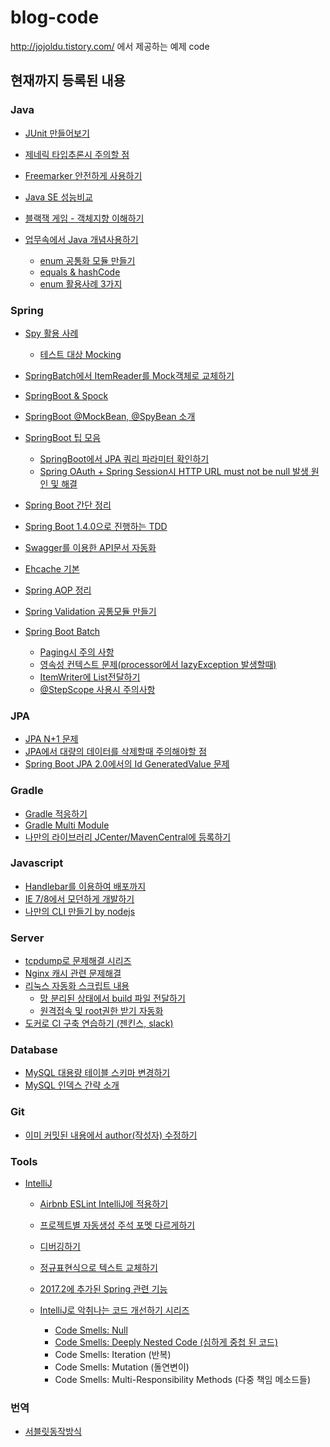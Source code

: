 blog-code
=========

http://jojoldu.tistory.com/ 에서 제공하는 예제 code

현재까지 등록된 내용
--------------------

### Java

- [JUnit 만들어보기](https://github.com/jojoldu/blog-code/tree/master/my-junit)

- [제네릭 타입추론시 주의할 점](https://github.com/jojoldu/generic-guide)
-	[Freemarker 안전하게 사용하기](https://github.com/jojoldu/freemarker-guide)
- [Java SE 성능비교](https://github.com/jojoldu/blog-code/tree/master/java/performance)
- [블랙잭 게임 - 객체지향 이해하기](https://github.com/jojoldu/oop-java)
- [업무속에서 Java 개념사용하기](https://github.com/jojoldu/blog-code/tree/master/business-logic)
  - [enum 공통화 모듈 만들기](https://github.com/jojoldu/blog-code/tree/master/java/enum-mapper) 
  - [equals & hashCode](https://github.com/jojoldu/blog-code/tree/master/business-logic/%ED%85%8C%EC%9D%B4%EB%B8%94_row_%ED%95%A9%EC%B9%98%EA%B8%B0)
  - [enum 활용사례 3가지](https://github.com/jojoldu/blog-code/tree/master/enum-uses)

### Spring

- [Spy 활용 사례](https://github.com/jojoldu/blog-code/tree/master/mockito-spy-usages)
  - [테스트 대상 Mocking](https://github.com/jojoldu/blog-code/blob/master/mockito-spy-usages/1_%EC%A3%BC%EC%9E%85%EB%B0%9B%EB%8A%94%EB%8C%80%EC%83%81_Mocking.md)
- [SpringBatch에서 ItemReader를 Mock객체로 교체하기](https://github.com/jojoldu/blog-code/tree/master/spring-batch-mock-reader)
- [SpringBoot & Spock](https://github.com/jojoldu/blog-code/tree/master/spring-boot-spock)
- [SpringBoot @MockBean, @SpyBean 소개](https://github.com/jojoldu/blog-code/tree/master/spring-mock-spy-bean)
- [SpringBoot 팁 모음](https://github.com/jojoldu/blog-code/tree/master/springboot-tips)
  - [SpringBoot에서 JPA 쿼리 파라미터 확인하기](https://github.com/jojoldu/blog-code/tree/master/springboot-tips/show-jpa-parameters)
  - [Spring OAuth + Spring Session시 HTTP URL must not be null 발생 원인 및 해결](https://github.com/jojoldu/blog-code/tree/master/spring-yml-import)

-	[Spring Boot 간단 정리](https://github.com/jojoldu/blog-code/tree/master/compareboot)
-	[Spring Boot 1.4.0으로 진행하는 TDD](https://github.com/jojoldu/blog-code/tree/master/springboot-test)
-	[Swagger를 이용한 API문서 자동화](https://github.com/jojoldu/blog-code/tree/master/swagger)
- [Ehcache 기본](https://github.com/jojoldu/blog-code/tree/master/spring-cache)
- [Spring AOP 정리](https://github.com/jojoldu/blog-code/tree/master/aop)
- [Spring Validation 공통모듈 만들기](https://github.com/jojoldu/blog-code/tree/master/spring-validation)
- [Spring Boot Batch](https://github.com/jojoldu/blog-code/tree/master/springboot-batch)
  - [Paging시 주의 사항](https://github.com/jojoldu/blog-code/tree/master/springboot-batch/paging주의사항)
  - [영속성 컨텍스트 문제(processor에서 lazyException 발생할때)](https://github.com/jojoldu/blog-code/tree/master/springboot-batch/%EC%98%81%EC%86%8D%EC%84%B1%EC%BB%A8%ED%85%8D%EC%8A%A4%ED%8A%B8%EB%AC%B8%EC%A0%9C)
  - [ItemWriter에 List전달하기](https://github.com/jojoldu/blog-code/tree/master/springboot-batch/writer_list%EC%A0%84%EB%8B%AC)
  - [@StepScope 사용시 주의사항](https://github.com/jojoldu/blog-code/tree/master/springboot-batch/stepscope%EA%B2%BD%EA%B3%A0)

### JPA
- [JPA N+1 문제](https://github.com/jojoldu/blog-code/tree/master/jpa-entity-graph)
- [JPA에서 대량의 데이터를 삭제할때 주의해야할 점](https://github.com/jojoldu/blog-code/tree/master/jpa-massive-delete)
- [Spring Boot JPA 2.0에서의 Id GeneratedValue 문제](https://github.com/jojoldu/blog-code/tree/master/springboot-jpa-id)

### Gradle

-	[Gradle 적응하기](https://github.com/jojoldu/blog-code/tree/master/gradle-task)
- [Gradle Multi Module](https://github.com/jojoldu/blog-code/tree/master/gradle-multi-modules)
- [나만의 라이브러리 JCenter/MavenCentral에 등록하기](https://github.com/jojoldu/blog-code/tree/master/maven-upload-lib)

### Javascript

-	[Handlebar를 이용하여 배포까지](https://github.com/jojoldu/tuto-handlebar)
-	[IE 7/8에서 모던하게 개발하기](https://github.com/jojoldu/blog-code/tree/master/js-framework-ie78)
- [나만의 CLI 만들기 by nodejs](https://github.com/jojoldu/my-cli)

### Server

-	[tcpdump로 문제해결 시리즈](https://github.com/jojoldu/blog-code/tree/master/tcpdump)
- [Nginx 캐시 관련 문제해결](https://github.com/jojoldu/blog-code/tree/master/server/nginx-cache)
- [리눅스 자동화 스크립트 내용](https://github.com/jojoldu/blog-code/tree/master/linux)
  - [망 분리된 상태에서 build 파일 전달하기](https://github.com/jojoldu/blog-code/tree/master/linux/passby)
  - [원격접속 및 root권한 받기 자동화](https://github.com/jojoldu/blog-code/tree/master/linux/go)
- [도커로 CI 구축 연습하기 (젠킨스, slack)](https://github.com/jojoldu/springboot-jenkins-docker-slack)

### Database

- [MySQL 대용량 테이블 스키마 변경하기](https://github.com/jojoldu/blog-code/tree/master/database/mysql-massive-alter)
- [MySQL 인덱스 간략 소개](github.com/jojoldu/blog-code/tree/master/database/mysql-index)

### Git

- [이미 커밋된 내용에서 author(작성자) 수정하기](https://github.com/jojoldu/blog-code/tree/master/git/author%EC%88%98%EC%A0%95%ED%95%98%EA%B8%B0)

### Tools

* [IntelliJ]()
  - [Airbnb ESLint IntelliJ에 적용하기](https://github.com/jojoldu/blog-code/tree/master/airbnb-eslint-setting)

  - [프로젝트별 자동생성 주석 포멧 다르게하기](https://github.com/jojoldu/blog-code/tree/master/intellij-tip/%ED%94%84%EB%A1%9C%EC%A0%9D%ED%8A%B8%EB%8B%A8%EC%9C%84_%EC%A3%BC%EC%84%9D%ED%8F%AC%EB%A9%A7)

  - [디버깅하기](https://github.com/jojoldu/blog-code/tree/master/intellij-debugging)

  - [정규표현식으로 텍스트 교체하기](https://github.com/jojoldu/blog-code/tree/master/intellij-tip-regex-replacement)

  - [2017.2에 추가된 Spring 관련 기능](https://github.com/jojoldu/blog-code/tree/master/intellij-tip/2017_2_%EC%8A%A4%ED%94%84%EB%A7%81%EB%B6%80%ED%8A%B8_%EA%B8%B0%EB%8A%A5%EA%B0%95%ED%99%94)

  - [IntelliJ로 악취나는 코드 개선하기 시리즈](https://github.com/jojoldu/blog-code/blob/master/intellij-tip/%EC%95%85%EC%B7%A8%EB%82%98%EB%8A%94_%EC%BD%94%EB%93%9C_%EA%B0%9C%EC%84%A0%ED%95%98%EA%B8%B0_%EC%8B%9C%EB%A6%AC%EC%A6%88)
    * [Code Smells: Null](https://github.com/jojoldu/blog-code/blob/master/intellij-tip/%EC%95%85%EC%B7%A8%EB%82%98%EB%8A%94_%EC%BD%94%EB%93%9C_%EA%B0%9C%EC%84%A0%ED%95%98%EA%B8%B0_%EC%8B%9C%EB%A6%AC%EC%A6%88/1_NULL.md) 
    * [Code Smells: Deeply Nested Code (심하게 중첩 된 코드)](https://github.com/jojoldu/blog-code/blob/master/intellij-tip/%EC%95%85%EC%B7%A8%EB%82%98%EB%8A%94_%EC%BD%94%EB%93%9C_%EA%B0%9C%EC%84%A0%ED%95%98%EA%B8%B0_%EC%8B%9C%EB%A6%AC%EC%A6%88/2_NESTED_CODE.md)
    * Code Smells: Iteration (반복)
    * Code Smells: Mutation (돌연변이)
    * Code Smells: Multi-Responsibility Methods (다중 책임 메소드들)

### 번역

- [서블릿동작방식](https://github.com/jojoldu/blog-code/blob/master/%EB%B2%88%EC%97%AD/%EC%84%9C%EB%B8%94%EB%A6%BF%EB%8F%99%EC%9E%91%EB%B0%A9%EC%8B%9D.md)
